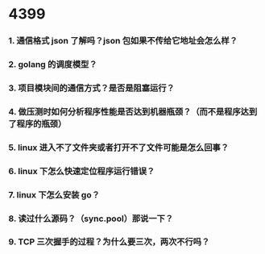 # 4399

### 1. 通信格式 json 了解吗？json 包如果不传给它地址会怎么样？

### 2. golang 的调度模型？

### 3. 项目模块间的通信方式？是否是阻塞运行？

### 4. 做压测时如何分析程序性能是否达到机器瓶颈？（而不是程序达到了程序的瓶颈）

### 5. linux 进入不了文件夹或者打开不了文件可能是怎么回事？

### 6. linux 下怎么快速定位程序运行错误？

### 7. linux 下怎么安装 go？

### 8. 读过什么源码？（sync.pool）那说一下？

### 9. TCP 三次握手的过程？为什么要三次，两次不行吗？
